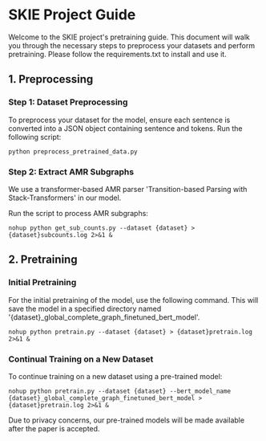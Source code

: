 # SKIE Project Guide

Welcome to the SKIE project's pretraining guide. This document will walk you through the necessary steps to preprocess your datasets and perform pretraining. Please follow the requirements.txt to install and use it. 


## 1. Preprocessing

### Step 1: Dataset Preprocessing

To preprocess your dataset for the model, ensure each sentence is converted into a JSON object containing sentence and tokens. Run the following script:
```
python preprocess_pretrained_data.py
```

### Step 2: Extract AMR Subgraphs

We use a transformer-based AMR parser 'Transition-based Parsing with Stack-Transformers' in our model. 

Run the script to process AMR subgraphs:
```
nohup python get_sub_counts.py --dataset {dataset} > {dataset}subcounts.log 2>&1 &
```
## 2. Pretraining

### Initial Pretraining
For the initial pretraining of the model, use the following command. This will save the model in a specified directory named '{dataset}_global_complete_graph_finetuned_bert_model'.
```
nohup python pretrain.py --dataset {dataset} > {dataset}pretrain.log 2>&1 &
```
### Continual Training on a New Dataset
To continue training on a new dataset using a pre-trained model:
```
nohup python pretrain.py --dataset {dataset} --bert_model_name {dataset}_global_complete_graph_finetuned_bert_model > {dataset}pretrain.log 2>&1 &
```

Due to privacy concerns, our pre-trained models will be made available after the paper is accepted.